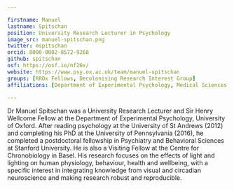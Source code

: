 ```yaml
---

firstname: Manuel
lastname: Spitschan
position: University Research Lecturer in Psychology
image_src: manuel-spitschan.png
twitter: mspitschan
orcid: 0000-0002-8572-9268
github: spitschan
osf: https://osf.io/nf26x/
website: https://www.psy.ox.ac.uk/team/manuel-spitschan
groups: [RROx Fellows, Decolonising Research Interest Group]
affiliations: [Department of Experimental Psychology, Medical Sciences Division]

---
```


Dr Manuel Spitschan was a University Research Lecturer and Sir Henry Wellcome Fellow at the Department of Experimental Psychology, University of Oxford. After reading psychology at the University of St Andrews (2012) and completing his PhD at the University of Pennsylvania (2016), he completed a postdoctoral fellowship in Psychiatry and Behavioral Sciences at Stanford University. He is also a Visiting Fellow at the Centre for Chronobiology in Basel. His research focuses on the effects of light and lighting on human physiology, behaviour, health and wellbeing, with a specific interest in integrating knowledge from visual and circadian neuroscience and making research robust and reproducible.
